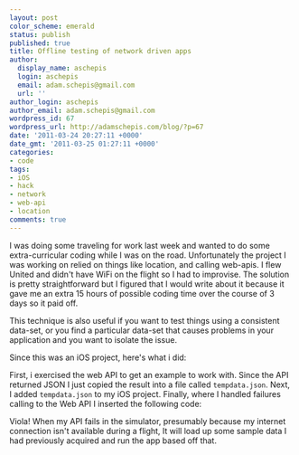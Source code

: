 ```yaml
---
layout: post
color_scheme: emerald
status: publish
published: true
title: Offline testing of network driven apps
author:
  display_name: aschepis
  login: aschepis
  email: adam.schepis@gmail.com
  url: ''
author_login: aschepis
author_email: adam.schepis@gmail.com
wordpress_id: 67
wordpress_url: http://adamschepis.com/blog/?p=67
date: '2011-03-24 20:27:11 +0000'
date_gmt: '2011-03-25 01:27:11 +0000'
categories:
- code
tags:
- iOS
- hack
- network
- web-api
- location
comments: true
---
```


I was doing some traveling for work last week and wanted to do some
extra-curricular coding while I was on the road. Unfortunately the
project I was working on relied on things like location, and calling
web-apis. I flew United and didn't have WiFi on the flight so I had to
improvise. The solution is pretty straightforward but I figured that I
would write about it because it gave me an extra 15 hours of possible
coding time over the course of 3 days so it paid off.

This technique is also useful if you want to test things using a
consistent data-set, or you find a particular data-set that causes
problems in your application and you want to isolate the issue.

Since this was an iOS project, here's what i did:

First, i exercised the web API to get an example to work with. Since
the API returned JSON I just copied the result into a file called
`tempdata.json`. Next, I added
`tempdata.json` to my iOS project. Finally, where I
handled failures calling to the Web API I inserted the following code:

<script src="https://gist.github.com/aschepis/90e18182ff0ca532474a.js"></script>

Viola! When my API fails in the simulator, presumably because my internet connection isn't available during a flight, It will load up some sample data I had previously acquired and run the app based off that.
